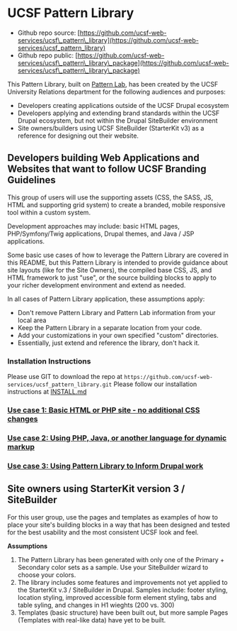 # UCSF Pattern Library 

* Github repo source: [https://github.com/ucsf-web-services/ucsf\_pattern\_library](https://github.com/ucsf-web-services/ucsf_pattern_library)
* Github repo public: [https://github.com/ucsf-web-services/ucsf\_pattern\_library\_package](https://github.com/ucsf-web-services/ucsf\_pattern\_library\_package)

This Pattern Library, built on [Pattern Lab](http://patternlab.io/), has been created by the UCSF University Relations department for the following audiences and purposes:

* Developers creating applications outside of the UCSF Drupal ecosystem
* Developers applying and extending brand standards within the UCSF Drupal ecosystem, but not within the Drupal SiteBuilder environment
* Site owners/builders using UCSF SiteBuilder (StarterKit v3) as a reference for designing out their website.


## Developers building Web Applications and Websites that want to follow UCSF Branding Guidelines 

This group of users will use the supporting assets (CSS, the SASS, JS, HTML and supporting grid system) to create a branded, mobile responsive tool within a custom system. 

Development approaches may include: basic HTML pages, PHP/Symfony/Twig applications, Drupal themes, and Java / JSP applications.

Some basic use cases of how to leverage the Pattern Library are covered in this README, but this Pattern Library is intended to provide guidance about site layouts (like for the Site Owners), the compiled base CSS, JS, and HTML framework to just "use", or the source building blocks to apply to your richer development environment and extend as needed.

In all cases of Pattern Library application, these assumptions apply:

* Don't remove Pattern Library and Pattern Lab information from your local area
* Keep the Pattern Library in a separate location from your code.
* Add your customizations in your own specified "custom" directories.
* Essentially, just extend and reference the library, don't hack it.

### Installation Instructions
Please use GIT to download the repo at `https://github.com/ucsf-web-services/ucsf_pattern_library.git`
Please follow our installation instructions at  [INSTALL.md](readme/INSTALL.md)

### [Use case 1: Basic HTML or PHP site - no additional CSS changes](readme/USECASE1.md)


### [Use case 2: Using PHP, Java, or another language for dynamic markup](readme/USECASE2.md)


### [Use case 3: Using Pattern Library to Inform Drupal work](readme/USECASE3.md)



## Site owners using StarterKit version 3 / SiteBuilder

For this user group, use the pages and templates as examples of how to place your site's building blocks in a way that has been designed and tested for the best usability and the most consistent UCSF look and feel.

**Assumptions**

1. The Pattern Library has been generated with only one of the Primary + Secondary color sets as a sample. Use your SiteBuilder wizard to choose your colors.
1. The library includes some features and improvements not yet applied to the StarterKit v.3 / SiteBuilder in Drupal. Samples include: footer styling, location styling, improved accessible form element styling, tabs and table syling, and changes in H1 wieghts (200 vs. 300)
1. Templates (basic structure) have been built out, but more sample Pages (Templates with real-like data) have yet to be built.

